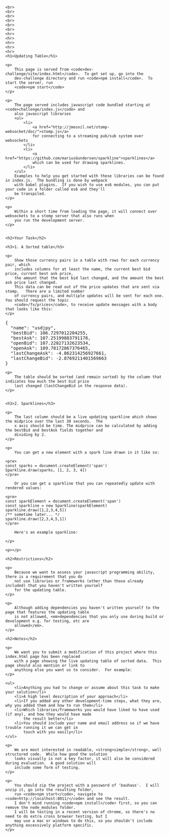     <br>
    <br>
    <br>
    <br>
    <br>
    <br>
    <hr>
    <hr>
    <hr>
    <hr>
    <hr>
    <h1>Updating Table</h1>

    <p>
        This page is served from <code>dev-challenge/site/index.html</code>.  To get set up, go into the
        dev-challenge directory and run <code>npm install</code>.  To start the server, run
        <code>npm start</code>
    </p>

    <p>
        The page served includes javascript code bundled starting at <code>challenge/index.js</code> and
        also javascript libraries
        <ul>
            <li>
                <a href="http://jmesnil.net/stomp-websocket/doc/">stomp.js</a>
                for connecting to a streaming pub/sub system over websockets
            </li>
            <li>
                <a href="https://github.com/mariusGundersen/sparkline">sparklines</a>
                which can be used for drawing sparklines.
            </li>
        </ul>
        Examples to help you get started with these libraries can be found in index.js.  The bundling is done by webpack
        with babel plugins.  If you wish to use es6 modules, you can put your code in a folder called es6 and they'll
        be transpiled.
    </p>

    <p>
        Within a short time from loading the page, it will connect over websockets to a stomp server that also runs when
        you run the development server.
    </p>


    <h2>Your Task</h2>

    <h3>1. A Sorted table</h3>

    <p>
        Show those currency pairs in a table with rows for each currency pair, which
        includes columns for at least the name, the current best bid price, current best ask price,
        the amount that the best bid last changed, and the amount the best ask price last changed.
        This data can be read out of the price updates that are sent via stomp.   There are a limited number
        of currency pairs, and multiple updates will be sent for each one.  You should request the topic
        <code>/fx/prices</code>, to receive update messages with a body that looks like this:
    </p>

<pre>{
  "name": "usdjpy",
  "bestBid": 106.7297012204255,
  "bestAsk": 107.25199883791178,
  "openBid": 107.22827132623534,
  "openAsk": 109.78172867376465,
  "lastChangeAsk": -4.862314256927661,
  "lastChangeBid": -2.8769211401569663
}</pre>

    <p>
        The table should be sorted (and remain sorted) by the column that indicates how much the best bid price
        last changed (lastChangeBid in the response data).
    </p>


    <h3>2. Sparklines</h3>

    <p>
        The last column should be a live updating sparkline which shows the midprice over the last 30 seconds.  The
        x axis should be time. The midprice can be calculated by adding the bestBid and bestAsk fields together and
        dividing by 2.
    </p>

    <p>
        You can get a new element with a spark line drawn in it like so:

    <pre>
    const sparks = document.createElement('span')
    Sparkline.draw(sparks, [1, 2, 3, 4])
    </pre>

        Or you can get a sparkline that you can repeatedly update with rendered values:

    <pre>
    const sparkElement = document.createElement('span')
    const sparkline = new Sparkline(sparkElement)
    sparkline.draw([1,2,3,4,5])
    /** sometime later... */
    sparkline.draw([2,3,4,5,1])
    </pre>

        Here's an example sparkline: 
</pre>

    </p>

    <p></p>

    <h2>Restrictions</h2>

    <p>
        Because we want to assess your javascript programming ability, there is a requirement that you do
        not use libraries or frameworks (other than those already included) that you haven't written yourself
        for the updating table.
    </p>

    <p>
        Although adding dependencies you haven't written yourself to the page that features the updating table
        is not allowed, <em>dependencies that you only use during build or development e.g. for testing, etc are
        allowed</em>.
    </p>

    <h2>Notes</h2>

    <p>
        We want you to submit a modification of this project where this index.html page has been replaced
        with a page showing the live updating table of sorted data.  This page should also mention or link to
        anything else you want us to consider.  For example:
    </p>

    <ul>
        <li>Anything you had to change or assume about this task to make your solution</li>
        <li>A high level description of your approach</li>
        <li>If you added any other development-time steps, what they are, why you added them and how to run them</li>
        <li>Which libraries/frameworks you would have liked to have used (if any), and how they would have made
            the result better</li>
        <li>You should include your name and email address so if we have trouble running it we can get in
            touch with you easily</li>
    </ul>

    <p>
        We are most interested in readable, <strong>simple</strong>, well structured code.  While how good the solution
        looks visually is not a key factor, it will also be considered during evaluation.  A good solution will
        include some form of testing.
    </p>

    <p>
        You should zip the project with a password of 'bauhaus'.  I will unzip it, go into the resulting folder,
        run <code>npm start</code>, navigate to <code>http://localhost:8011/</code> and see the result.
        I don't mind running <code>npm install</code> first, so you can remove the node_modules folder.
        I will be testing in a recent version of chrome, so there's no need to do extra cross browser testing, but I
        may use a mac or windows to do this, so you shouldn't include anything excessively platform specific.
    </p>